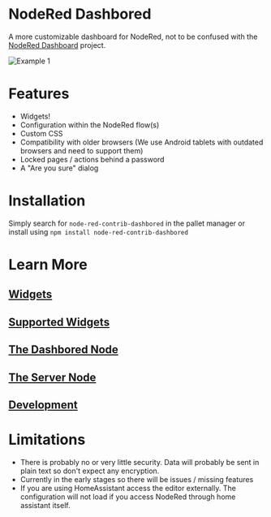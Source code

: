 # NodeRed Dashbored
A more customizable dashboard for NodeRed, not to be confused with the [NodeRed Dashboard](https://github.com/node-red/node-red-dashboard) project.

![Example 1](https://raw.githubusercontent.com/haydendonald/NodeRed-Dashbored/main/img/example1.png)

# Features
* Widgets!
* Configuration within the NodeRed flow(s)
* Custom CSS
* Compatibility with older browsers (We use Android tablets with outdated browsers and need to support them)
* Locked pages / actions behind a password
* A "Are you sure" dialog

# Installation
Simply search for `node-red-contrib-dashbored` in the pallet manager or install using `npm install node-red-contrib-dashbored`

# Learn More
## [Widgets](https://github.com/haydendonald/NodeRed-Dashbored/blob/main/doc/widget.md)

## [Supported Widgets](https://github.com/haydendonald/NodeRed-Dashbored/blob/main/doc/widgetTypes.md)

## [The Dashbored Node](https://github.com/haydendonald/NodeRed-Dashbored/blob/main/doc/dashbored.md)

## [The Server Node](https://github.com/haydendonald/NodeRed-Dashbored/blob/main/doc/server.md)

## [Development](https://github.com/haydendonald/NodeRed-Dashbored/wiki)

# Limitations
* There is probably no or very little security. Data will probably be sent in plain text so don't expect any encryption.
* Currently in the early stages so there will be issues / missing features
* If you are using HomeAssistant access the editor externally. The configuration will not load if you access NodeRed through home assistant itself.